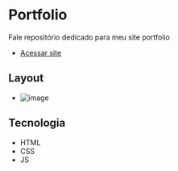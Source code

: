 # Portfolio
Fale repositório dedicado para meu site portfolio 
- [Acessar site](https://matheuspontes.vercel.app/)

## Layout
- ![image](https://user-images.githubusercontent.com/62751571/182030183-5c334673-9b17-434b-ae3e-8599400df35a.png)

## Tecnologia
- HTML
- CSS
- JS 
